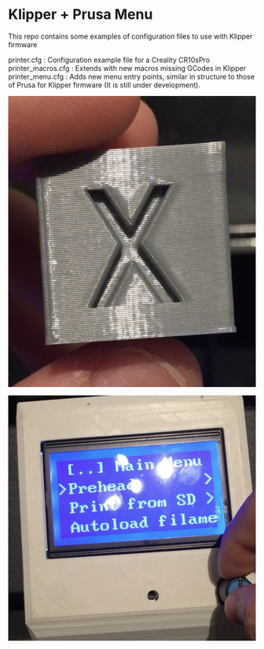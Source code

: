 # Klipper + Prusa Menu

This repo contains some examples of configuration files to use with Klipper firmware

printer.cfg : Configuration example file for a Creality CR10sPro
printer_macros.cfg : Extends with new macros missing GCodes in Klipper
printer_menu.cfg : Adds new menu entry points, similar in structure to those of Prusa for Klipper firmware (It is still under development). 


![example of a cube](https://github.com/netonjm/Klipper-CR10sPro/raw/master/images/cube.png)

![prusa menu](https://github.com/netonjm/Klipper-CR10sPro/raw/master/images/screen-prusa.png)



